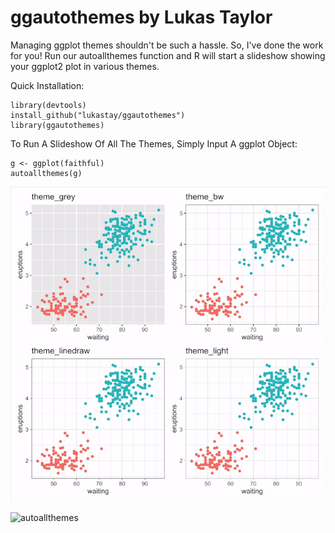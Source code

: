 # ggautothemes by Lukas Taylor
Managing ggplot themes shouldn't be such a hassle. So, I've done the work for you! Run our autoallthemes function and R will start a slideshow showing your ggplot2 plot in various themes.

Quick Installation:

```
library(devtools)
install_github("lukastay/ggautothemes")
library(ggautothemes)
```

To Run A Slideshow Of All The Themes, Simply Input A ggplot Object:
```
g <- ggplot(faithful)
autoallthemes(g)
```


![autoallthemes](https://github.com/lukastay/ggautothemes/blob/master/photos/showcase.gif?raw=true)

![autoallthemes](https://im2.ezgif.com/tmp/ezgif-2-cb568ce4a4.gif)
